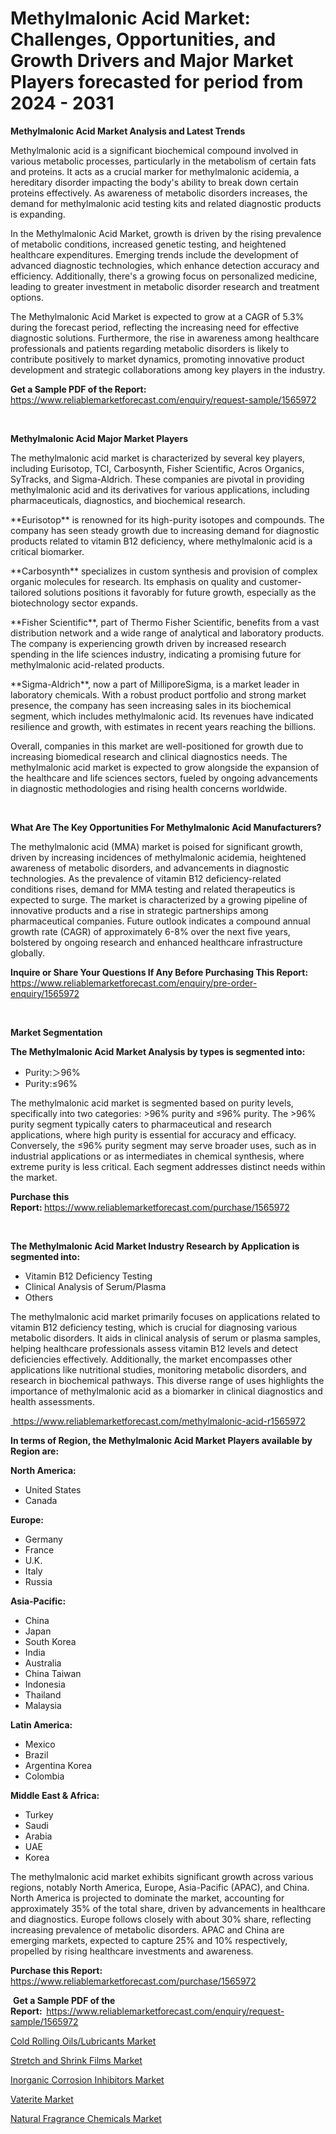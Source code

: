 <p><h1>Methylmalonic Acid Market: Challenges, Opportunities, and Growth Drivers and Major Market Players forecasted for period from 2024 - 2031</h1></p><p><strong>Methylmalonic Acid Market Analysis and Latest Trends</strong></p>
<p><p>Methylmalonic acid is a significant biochemical compound involved in various metabolic processes, particularly in the metabolism of certain fats and proteins. It acts as a crucial marker for methylmalonic acidemia, a hereditary disorder impacting the body's ability to break down certain proteins effectively. As awareness of metabolic disorders increases, the demand for methylmalonic acid testing kits and related diagnostic products is expanding.</p><p>In the Methylmalonic Acid Market, growth is driven by the rising prevalence of metabolic conditions, increased genetic testing, and heightened healthcare expenditures. Emerging trends include the development of advanced diagnostic technologies, which enhance detection accuracy and efficiency. Additionally, there's a growing focus on personalized medicine, leading to greater investment in metabolic disorder research and treatment options.</p><p>The Methylmalonic Acid Market is expected to grow at a CAGR of 5.3% during the forecast period, reflecting the increasing need for effective diagnostic solutions. Furthermore, the rise in awareness among healthcare professionals and patients regarding metabolic disorders is likely to contribute positively to market dynamics, promoting innovative product development and strategic collaborations among key players in the industry.</p></p>
<p><strong>Get a Sample PDF of the Report:&nbsp;</strong> <a href="https://www.reliablemarketforecast.com/enquiry/request-sample/1565972?utm_campaign=1080&utm_medium=2&utm_source=Github&utm_content=ia&utm_term=08112024&utm_id=methylmalonic-acid">https://www.reliablemarketforecast.com/enquiry/request-sample/1565972</a></p>
<p>&nbsp;</p>
<p><strong>Methylmalonic Acid Major Market Players</strong></p>
<p><p>The methylmalonic acid market is characterized by several key players, including Eurisotop, TCI, Carbosynth, Fisher Scientific, Acros Organics, SyTracks, and Sigma-Aldrich. These companies are pivotal in providing methylmalonic acid and its derivatives for various applications, including pharmaceuticals, diagnostics, and biochemical research.</p><p>**Eurisotop** is renowned for its high-purity isotopes and compounds. The company has seen steady growth due to increasing demand for diagnostic products related to vitamin B12 deficiency, where methylmalonic acid is a critical biomarker. </p><p>**Carbosynth** specializes in custom synthesis and provision of complex organic molecules for research. Its emphasis on quality and customer-tailored solutions positions it favorably for future growth, especially as the biotechnology sector expands.</p><p>**Fisher Scientific**, part of Thermo Fisher Scientific, benefits from a vast distribution network and a wide range of analytical and laboratory products. The company is experiencing growth driven by increased research spending in the life sciences industry, indicating a promising future for methylmalonic acid-related products.</p><p>**Sigma-Aldrich**, now a part of MilliporeSigma, is a market leader in laboratory chemicals. With a robust product portfolio and strong market presence, the company has seen increasing sales in its biochemical segment, which includes methylmalonic acid. Its revenues have indicated resilience and growth, with estimates in recent years reaching the billions.</p><p>Overall, companies in this market are well-positioned for growth due to increasing biomedical research and clinical diagnostics needs. The methylmalonic acid market is expected to grow alongside the expansion of the healthcare and life sciences sectors, fueled by ongoing advancements in diagnostic methodologies and rising health concerns worldwide.</p></p>
<p>&nbsp;</p>
<p><strong>What Are The Key Opportunities For Methylmalonic Acid Manufacturers?</strong></p>
<p><p>The methylmalonic acid (MMA) market is poised for significant growth, driven by increasing incidences of methylmalonic acidemia, heightened awareness of metabolic disorders, and advancements in diagnostic technologies. As the prevalence of vitamin B12 deficiency-related conditions rises, demand for MMA testing and related therapeutics is expected to surge. The market is characterized by a growing pipeline of innovative products and a rise in strategic partnerships among pharmaceutical companies. Future outlook indicates a compound annual growth rate (CAGR) of approximately 6-8% over the next five years, bolstered by ongoing research and enhanced healthcare infrastructure globally.</p></p>
<p><strong>Inquire or Share Your Questions If Any Before Purchasing This Report:</strong> <a href="https://www.reliablemarketforecast.com/enquiry/pre-order-enquiry/1565972?utm_campaign=1080&utm_medium=2&utm_source=Github&utm_content=ia&utm_term=08112024&utm_id=methylmalonic-acid">https://www.reliablemarketforecast.com/enquiry/pre-order-enquiry/1565972</a></p>
<p>&nbsp;</p>
<p><strong>Market Segmentation</strong></p>
<p><strong>The Methylmalonic Acid Market Analysis by types is segmented into:</strong></p>
<p><ul><li>Purity:＞96%</li><li>Purity:≤96%</li></ul></p>
<p><p>The methylmalonic acid market is segmented based on purity levels, specifically into two categories: >96% purity and ≤96% purity. The >96% purity segment typically caters to pharmaceutical and research applications, where high purity is essential for accuracy and efficacy. Conversely, the ≤96% purity segment may serve broader uses, such as in industrial applications or as intermediates in chemical synthesis, where extreme purity is less critical. Each segment addresses distinct needs within the market.</p></p>
<p><strong>Purchase this Report:&nbsp;</strong><a href="https://www.reliablemarketforecast.com/purchase/1565972?utm_campaign=1080&utm_medium=2&utm_source=Github&utm_content=ia&utm_term=08112024&utm_id=methylmalonic-acid">https://www.reliablemarketforecast.com/purchase/1565972</a></p>
<p>&nbsp;</p>
<p><strong>The Methylmalonic Acid Market Industry Research by Application is segmented into:</strong></p>
<p><ul><li>Vitamin B12 Deficiency Testing</li><li>Clinical Analysis of Serum/Plasma</li><li>Others</li></ul></p>
<p><p>The methylmalonic acid market primarily focuses on applications related to vitamin B12 deficiency testing, which is crucial for diagnosing various metabolic disorders. It aids in clinical analysis of serum or plasma samples, helping healthcare professionals assess vitamin B12 levels and detect deficiencies effectively. Additionally, the market encompasses other applications like nutritional studies, monitoring metabolic disorders, and research in biochemical pathways. This diverse range of uses highlights the importance of methylmalonic acid as a biomarker in clinical diagnostics and health assessments.</p></p>
<p><a href="https://www.reliablemarketforecast.com/methylmalonic-acid-r1565972?utm_campaign=1080&utm_medium=2&utm_source=Github&utm_content=ia&utm_term=08112024&utm_id=methylmalonic-acid">&nbsp;https://www.reliablemarketforecast.com/methylmalonic-acid-r1565972</a></p>
<p><strong>In terms of Region, the Methylmalonic Acid Market Players available by Region are:</strong></p>
<p>
    <p> <strong> North America: </strong>
        <ul>
            <li>United States</li>
            <li>Canada</li>
        </ul>
        </p> 
    <p> <strong> Europe: </strong>
        <ul>
            <li>Germany</li>
            <li>France</li>
            <li>U.K.</li>
            <li>Italy</li>
            <li>Russia</li>
        </ul>
        </p> 
    <p> <strong> Asia-Pacific: </strong>
        <ul>
            <li>China</li>
            <li>Japan</li>
            <li>South Korea</li>
            <li>India</li>
            <li>Australia</li>
            <li>China Taiwan</li>
            <li>Indonesia</li>
            <li>Thailand</li>
            <li>Malaysia</li>
        </ul>
        </p> 
    <p> <strong> Latin America: </strong>
        <ul>
            <li>Mexico</li>
            <li>Brazil</li>
            <li>Argentina Korea</li>
            <li>Colombia</li>
        </ul>
        </p> 
    <p> <strong> Middle East & Africa: </strong>
        <ul>
            <li>Turkey</li>
            <li>Saudi</li>
            <li>Arabia</li>
            <li>UAE</li>
            <li>Korea</li>
        </ul>
    </p>
    </p>
<p><p>The methylmalonic acid market exhibits significant growth across various regions, notably North America, Europe, Asia-Pacific (APAC), and China. North America is projected to dominate the market, accounting for approximately 35% of the total share, driven by advancements in healthcare and diagnostics. Europe follows closely with about 30% share, reflecting increasing prevalence of metabolic disorders. APAC and China are emerging markets, expected to capture 25% and 10% respectively, propelled by rising healthcare investments and awareness.</p></p>
<p><strong>Purchase this Report: </strong><a href="https://www.reliablemarketforecast.com/purchase/1565972?utm_campaign=1080&utm_medium=2&utm_source=Github&utm_content=ia&utm_term=08112024&utm_id=methylmalonic-acid">https://www.reliablemarketforecast.com/purchase/1565972</a></p>
<p>&nbsp;<strong>Get a Sample PDF of the Report:&nbsp;&nbsp;</strong><a href="https://www.reliablemarketforecast.com/enquiry/request-sample/1565972?utm_campaign=1080&utm_medium=2&utm_source=Github&utm_content=ia&utm_term=08112024&utm_id=methylmalonic-acid">https://www.reliablemarketforecast.com/enquiry/request-sample/1565972</a></p>
<p><strong></strong></p>
<p><p><a href="https://github.com/gdfhhhj/Market-Research-Report-List-6/blob/main/cold-rolling-oilslubricants-market.md?utm_campaign=1080&utm_medium=2&utm_source=Github&utm_content=ia&utm_term=08112024&utm_id=methylmalonic-acid">Cold Rolling Oils/Lubricants Market</a></p><p><a href="https://github.com/gareyratsepny/Market-Research-Report-List-1/blob/main/stretch-and-shrink-films-market.md?utm_campaign=1080&utm_medium=2&utm_source=Github&utm_content=ia&utm_term=08112024&utm_id=methylmalonic-acid">Stretch and Shrink Films Market</a></p><p><a href="https://github.com/chr1i1herth/Market-Research-Report-List-1/blob/main/inorganic-corrosion-inhibitors-market.md?utm_campaign=1080&utm_medium=2&utm_source=Github&utm_content=ia&utm_term=08112024&utm_id=methylmalonic-acid">Inorganic Corrosion Inhibitors Market</a></p><p><a href="https://github.com/lallietva4l/Market-Research-Report-List-1/blob/main/vaterite-market.md?utm_campaign=1080&utm_medium=2&utm_source=Github&utm_content=ia&utm_term=08112024&utm_id=methylmalonic-acid">Vaterite Market</a></p><p><a href="https://github.com/anidillnagatat/Market-Research-Report-List-1/blob/main/natural-fragrance-chemicals-market.md?utm_campaign=1080&utm_medium=2&utm_source=Github&utm_content=ia&utm_term=08112024&utm_id=methylmalonic-acid">Natural Fragrance Chemicals Market</a></p></p>